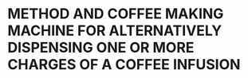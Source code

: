 # METHOD AND COFFEE MAKING MACHINE FOR ALTERNATIVELY DISPENSING ONE OR MORE CHARGES OF A COFFEE INFUSION